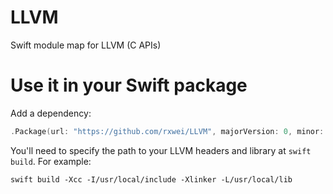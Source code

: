 # LLVM
Swift module map for LLVM (C APIs)

# Use it in your Swift package
Add a dependency:
```swift
.Package(url: "https://github.com/rxwei/LLVM", majorVersion: 0, minor: 1)
```

You'll need to specify the path to your LLVM headers and library at `swift build`. For example:
```
swift build -Xcc -I/usr/local/include -Xlinker -L/usr/local/lib
```

